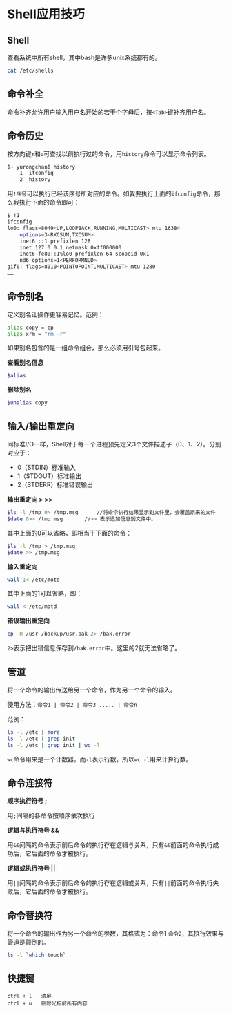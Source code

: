 # Shell应用技巧

## Shell

查看系统中所有shell，其中bash是许多unix系统都有的。

```bash
cat /etc/shells
```
## 命令补全

命令补齐允许用户输入用户名开始的若干个字母后，按`<Tab>`键补齐用户名。

## 命令历史

按方向键`↑`和`↓`可查找以前执行过的命令，用`history`命令可以显示命令列表。

```bash
$~ yurongchan$ history
    1  ifconfig
    2  history
```

用`!序号`可以执行已经该序号所对应的命令。如我要执行上面的`ifconfig`命令，那么我执行下面的命令即可：

```bash
$ !1
ifconfig
lo0: flags=8049<UP,LOOPBACK,RUNNING,MULTICAST> mtu 16384
	options=3<RXCSUM,TXCSUM>
	inet6 ::1 prefixlen 128 
	inet 127.0.0.1 netmask 0xff000000 
	inet6 fe80::1%lo0 prefixlen 64 scopeid 0x1 
	nd6 options=1<PERFORMNUD>
gif0: flags=8010<POINTOPOINT,MULTICAST> mtu 1280
……
```

## 命令别名

定义别名让操作更容易记忆。范例：

```bash
alias copy = cp
alias xrm = "rm -r"
```

如果别名包含的是一组命令组合，那么必须用引号包起来。

**查看别名信息**

```bash
$alias
```

**删除别名**

```bash
$unalias copy
```

## 输入/输出重定向

同标准I/O一样，Shell对于每一个进程预先定义3个文件描述子（0、1、2）。分别对应于：

- 0（STDIN）标准输入
- 1（STDOUT）标准输出
- 2（STDERR）标准错误输出

**输出重定向 > >>**

```bash
$ls -l /tmp 0> /tmp.msg      //将命令执行结果显示到文件里，会覆盖原来的文件
$date 0>> /tmp.msg       //>> 表示追加信息到文件中。
```

其中上面的0可以省略，即相当于下面的命令：

```bash
$ls -l /tmp > /tmp.msg      
$date >> /tmp.msg 
```

**输入重定向**

```bash
wall 1< /etc/motd
```

其中上面的1可以省略，即：

```bash
wall < /etc/motd
```

**错误输出重定向**

```bash
cp -R /usr /backup/usr.bak 2> /bak.error
```

`2>`表示把出错信息保存到`/bak.error`中。这里的2就无法省略了。

## 管道

将一个命令的输出传送给另一个命令，作为另一个命令的输入。

使用方法：`命令1 | 命令2 | 命令3 ..... | 命令n`

范例：

```bash
ls -l /etc | more
ls -l /etc | grep init 
ls -l /etc | grep init | wc -l
```

`wc`命令用来是一个计数器，而`-l`表示行数，所以`wc -l`用来计算行数。

## 命令连接符

**顺序执行符号 ;**

用`;`间隔的各命令按顺序依次执行

**逻辑与执行符号 &&**

用`&&`间隔的命令表示前后命令的执行存在逻辑与关系，只有`&&`前面的命令执行成功后，它后面的命令才被执行。

**逻辑或执行符号 ||**

用`||`间隔的命令表示前后命令的执行存在逻辑或关系，只有`||`前面的命令执行失败后，它后面的命令才被执行。

## 命令替换符

将一个命令的输出作为另一个命令的参数，其格式为：命令1 `命令2`，其执行效果与管道是颠倒的。

```bash
ls -l `which touch`
```

## 快捷键

```
ctrl + l   清屏
ctrl + u   删除光标前所有内容
```




